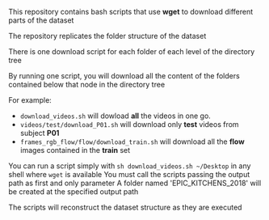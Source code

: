 This repository contains bash scripts that use __wget__ to download different parts of the dataset

The repository replicates the folder structure of the dataset

There is one download script for each folder of each level of the directory tree

By running one script, you will download all the content of the folders contained below that node in the directory tree

For example:

- ```download_videos.sh``` will dowload __all__ the videos in one go.
- ```videos/test/download_P01.sh``` will download only __test__ videos from subject __P01__
- ```frames_rgb_flow/flow/download_train.sh``` will download all the __flow__ images contained in the __train__ set


You can run a script simply with ```sh download_videos.sh ~/Desktop``` in any shell where ```wget``` is available
You must call the scripts passing the output path as first and only parameter
A folder named 'EPIC_KITCHENS_2018' will be created at the specified output path

The scripts will reconstruct the dataset structure as they are executed
